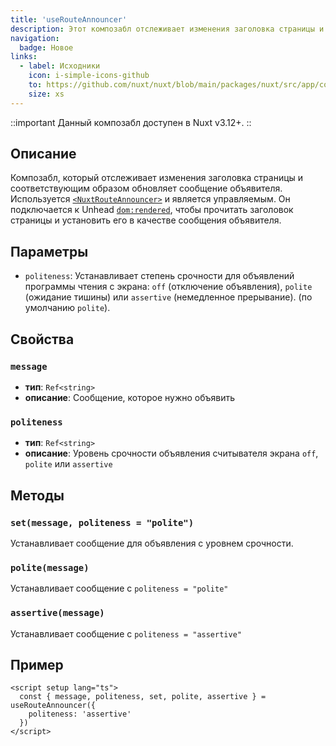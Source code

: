 ```yaml
---
title: 'useRouteAnnouncer'
description: Этот композабл отслеживает изменения заголовка страницы и соответствующим образом обновляет сообщение объявителя.
navigation:
  badge: Новое
links:
  - label: Исходники
    icon: i-simple-icons-github
    to: https://github.com/nuxt/nuxt/blob/main/packages/nuxt/src/app/composables/route-announcer.ts
    size: xs
---
```


::important
Данный композабл доступен в Nuxt v3.12+.
::

## Описание

Композабл, который отслеживает изменения заголовка страницы и соответствующим образом обновляет сообщение объявителя. Используется [`<NuxtRouteAnnouncer>`](/docs/api/components/nuxt-route-announcer) и является управляемым.
Он подключается к Unhead [`dom:rendered`](https://unhead.unjs.io/docs/typescript/head/api/hooks/dom-rendered), чтобы прочитать заголовок страницы и установить его в качестве сообщения объявителя.

## Параметры

- `politeness`: Устанавливает степень срочности для объявлений программы чтения с экрана: `off` (отключение объявления), `polite` (ожидание тишины) или `assertive` (немедленное прерывание).  (по умолчанию `polite`).

## Свойства

### `message`

- **тип**: `Ref<string>`
- **описание**: Сообщение, которое нужно объявить

### `politeness`

- **тип**: `Ref<string>`
- **описание**: Уровень срочности объявления считывателя экрана `off`, `polite` или `assertive`

## Методы

### `set(message, politeness = "polite")`

Устанавливает сообщение для объявления с уровнем срочности.

### `polite(message)`

Устанавливает сообщение с `politeness = "polite"`

### `assertive(message)`

Устанавливает сообщение с `politeness = "assertive"`

## Пример

```vue [pages/index.vue]
<script setup lang="ts">
  const { message, politeness, set, polite, assertive } = useRouteAnnouncer({
    politeness: 'assertive'
  })
</script>
```
